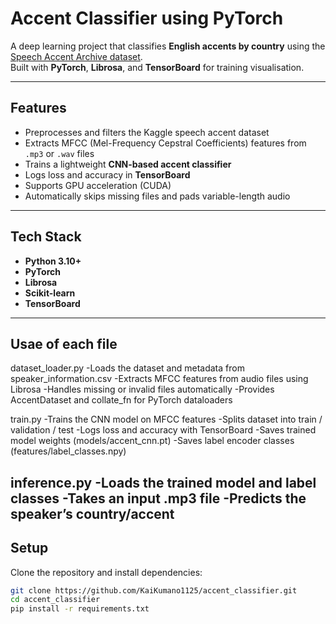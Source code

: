 # Accent Classifier using PyTorch

A deep learning project that classifies **English accents by country** using the [Speech Accent Archive dataset](https://www.kaggle.com/datasets/rtatman/speech-accent-archive).  
Built with **PyTorch**, **Librosa**, and **TensorBoard** for training visualisation.

---

## Features
- Preprocesses and filters the Kaggle speech accent dataset
- Extracts MFCC (Mel-Frequency Cepstral Coefficients) features from `.mp3` or `.wav` files
- Trains a lightweight **CNN-based accent classifier**
- Logs loss and accuracy in **TensorBoard**
- Supports GPU acceleration (CUDA)
- Automatically skips missing files and pads variable-length audio

---

## Tech Stack
- **Python 3.10+**
- **PyTorch**
- **Librosa**
- **Scikit-learn**
- **TensorBoard**

---
## Usae of each file
dataset_loader.py
-Loads the dataset and metadata from speaker_information.csv
-Extracts MFCC features from audio files using Librosa
-Handles missing or invalid files automatically
-Provides AccentDataset and collate_fn for PyTorch dataloaders

train.py
-Trains the CNN model on MFCC features
-Splits dataset into train / validation / test
-Logs loss and accuracy with TensorBoard
-Saves trained model weights (models/accent_cnn.pt)
-Saves label encoder classes (features/label_classes.npy)

inference.py
-Loads the trained model and label classes
-Takes an input .mp3 file
-Predicts the speaker’s country/accent
---

## Setup
Clone the repository and install dependencies:

```bash
git clone https://github.com/KaiKumano1125/accent_classifier.git
cd accent_classifier
pip install -r requirements.txt

